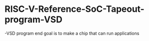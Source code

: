 # RISC-V-Reference-SoC-Tapeout-program-VSD

 -VSD program end goal is to make a chip that can run applications
 
 
